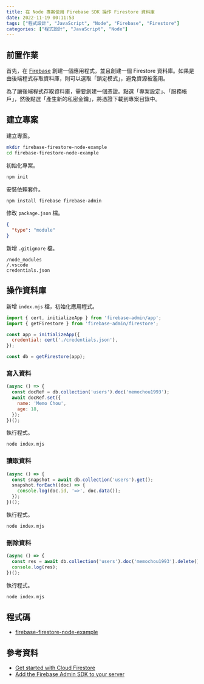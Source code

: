 ```yaml
---
title: 在 Node 專案使用 Firebase SDK 操作 Firestore 資料庫
date: 2022-11-19 00:11:53
tags: ["程式設計", "JavaScript", "Node", "Firebase", "Firestore"]
categories: ["程式設計", "JavaScript", "Node"]
---
```


## 前置作業

首先，在 [Firebase](https://console.firebase.google.com/) 創建一個應用程式，並且創建一個 Firestore 資料庫。如果是由後端程式存取資料庫，則可以選取「鎖定模式」，避免資源被濫用。

為了讓後端程式存取資料庫，需要創建一個憑證。點選「專案設定」、「服務帳戶」，然後點選「產生新的私密金鑰」，將憑證下載到專案目錄中。

## 建立專案

建立專案。

```bash
mkdir firebase-firestore-node-example
cd firebase-firestore-node-example
```

初始化專案。

```bash
npm init
```

安裝依賴套件。

```bash
npm install firebase firebase-admin
```

修改 `package.json` 檔。

```json
{
  "type": "module"
}
```

新增 `.gitignore` 檔。

```env
/node_modules
/.vscode
credentials.json
```

## 操作資料庫

新增 `index.mjs` 檔，初始化應用程式。

```js
import { cert, initializeApp } from 'firebase-admin/app';
import { getFirestore } from 'firebase-admin/firestore';

const app = initializeApp({
  credential: cert('./credentials.json'),
});

const db = getFirestore(app);
```

### 寫入資料

```js
(async () => {
  const docRef = db.collection('users').doc('memochou1993');
  await docRef.set({
    name: 'Memo Chou',
    age: 18,
  });
})();
```

執行程式。

```bash
node index.mjs
```

### 讀取資料

```js
(async () => {
  const snapshot = await db.collection('users').get();
  snapshot.forEach((doc) => {
    console.log(doc.id, '=>', doc.data());
  });
})();
```

執行程式。

```bash
node index.mjs
```

### 刪除資料

```js
(async () => {
  const res = await db.collection('users').doc('memochou1993').delete();
  console.log(res);
})();
```

執行程式。

```bash
node index.mjs
```

## 程式碼

- [firebase-firestore-node-example](https://github.com/memochou1993/firebase-firestore-node-example)

## 參考資料

- [Get started with Cloud Firestore](https://firebase.google.com/docs/firestore/quickstart)
- [Add the Firebase Admin SDK to your server](https://firebase.google.com/docs/admin/setup)
